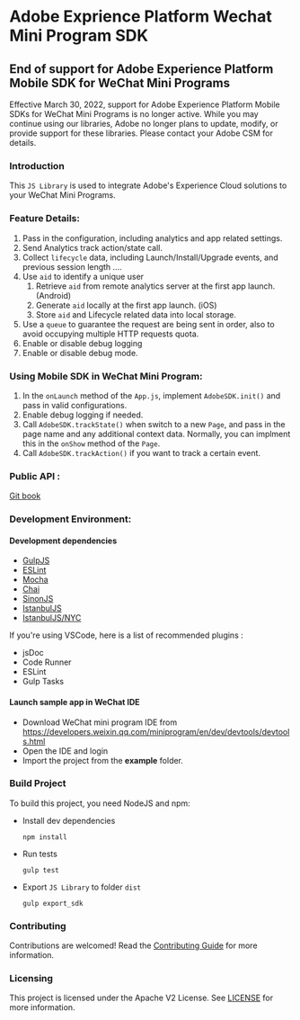 # Adobe Exprience Platform Wechat Mini Program SDK

## End of support for Adobe Experience Platform Mobile SDK for WeChat Mini Programs
Effective March 30, 2022, support for Adobe Experience Platform Mobile SDKs for WeChat Mini Programs is no longer active. While you may continue using our libraries, Adobe no longer plans to update, modify, or provide support for these libraries. Please contact your Adobe CSM for details.

### Introduction

This `JS Library` is used to integrate Adobe's Experience Cloud solutions to your WeChat Mini Programs. 



### Feature Details:

1. Pass in the configuration, including analytics and app related settings.
2. Send Analytics track action/state call.
3. Collect `lifecycle` data, including Launch/Install/Upgrade events, and previous session length ....
4. Use `aid` to identify a unique user
   1. Retrieve `aid` from remote analytics server at the first app launch. (Android) 
   2. Generate `aid` locally at the first app launch. (iOS)
   3. Store `aid` and Lifecycle related data into local storage.
5. Use a `queue` to guarantee the request are being sent in order, also to avoid occupying multiple HTTP requests quota.
6. Enable or disable debug logging 
7. Enable or disable debug mode.


### Using Mobile SDK in WeChat Mini Program:

1. In the `onLaunch` method of the `App.js`, implement `AdobeSDK.init()` and pass in valid configurations.
2. Enable debug logging if needed.
3. Call `AdobeSDK.trackState()` when switch to a new `Page`, and pass in the page name and any additional context data. Normally, you can implment this in the `onShow` method of the `Page`.
4. Call `AdobeSDK.trackAction()` if you want to track a certain event.


### Public API :

[Git book](https://aep-sdks.gitbook.io/docs/beta/adobe-experience-platform-mini-programs-sdk)

### Development Environment:

#### Development dependencies

+ [GulpJS](https://gulpjs.com)
+ [ESLint](https://eslint.org)
+ [Mocha](https://mochajs.org)
+ [Chai](https://www.chaijs.com)
+ [SinonJS](https://sinonjs.org)
+ [IstanbulJS](https://istanbul.js.org)
+ [IstanbulJS/NYC](https://github.com/istanbuljs/nyc)

If you're using VSCode, here is a list of recommended plugins :

+ jsDoc
+ Code Runner
+ ESLint
+ Gulp Tasks


#### Launch sample app in WeChat IDE 
* Download WeChat mini program IDE from https://developers.weixin.qq.com/miniprogram/en/dev/devtools/devtools.html
* Open the IDE and login
* Import the project from the **example** folder.

### Build Project

To build this project, you need NodeJS and npm: 

- Install dev dependencies

      npm install

- Run tests

      gulp test

- Export `JS Library` to folder `dist`
  
      gulp export_sdk

### Contributing

Contributions are welcomed! Read the [Contributing Guide](./.github/CONTRIBUTING.md) for more information.

### Licensing

This project is licensed under the Apache V2 License. See [LICENSE](LICENSE) for more information.
